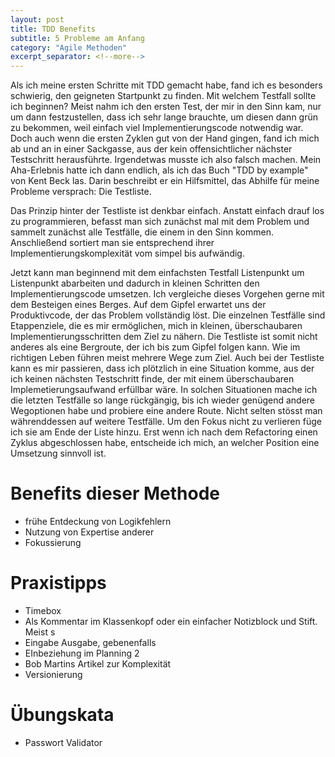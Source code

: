```yaml
---
layout: post
title: TDD Benefits
subtitle: 5 Probleme am Anfang
category: "Agile Methoden"
excerpt_separator: <!--more-->
---
```


Als ich meine ersten Schritte mit TDD gemacht habe, fand ich es besonders schwierig, den geigneten Startpunkt zu finden. Mit welchem Testfall sollte ich beginnen? Meist nahm ich den ersten Test, der mir in den Sinn kam, nur um dann festzustellen, dass ich sehr lange brauchte, um diesen dann grün zu bekommen, weil einfach viel Implementierungscode notwendig war. Doch auch wenn die ersten Zyklen gut von der Hand gingen, fand ich mich ab und an in einer Sackgasse, aus der kein offensichtlicher nächster Testschritt herausführte. Irgendetwas musste ich also falsch machen. Mein Aha-Erlebnis hatte ich dann endlich, als ich das Buch "TDD by example" von Kent Beck las.
Darin beschreibt er ein Hilfsmittel, das Abhilfe für meine Probleme versprach: Die Testliste.
<!--more-->

Das Prinzip hinter der Testliste ist denkbar einfach. Anstatt einfach drauf los zu programmieren, befasst man sich zunächst mal mit dem Problem und sammelt zunächst alle Testfälle, die einem in den Sinn kommen. Anschließend sortiert man sie entsprechend ihrer Implementierungskomplexität vom simpel bis aufwändig.

<Bild>

Jetzt kann man beginnend mit dem einfachsten Testfall Listenpunkt um Listenpunkt abarbeiten und dadurch in kleinen Schritten den Implementierungscode umsetzen. Ich vergleiche dieses Vorgehen gerne mit dem Besteigen eines Berges. Auf dem Gipfel erwartet uns der Produktivcode, der das Problem vollständig löst. Die einzelnen Testfälle sind Etappenziele, die es mir ermöglichen, mich in kleinen, überschaubaren Implementierungsschritten dem Ziel zu nähern. Die Testliste ist somit nicht anderes als eine Bergroute, der ich bis zum Gipfel folgen kann. Wie im richtigen Leben führen meist mehrere Wege zum Ziel. Auch bei der Testliste kann es mir passieren, dass ich plötzlich in eine Situation komme, aus der ich keinen nächsten Testschritt finde, der mit einem überschaubaren Implemetierungsaufwand erfüllbar wäre. In solchen Situationen mache ich die letzten Testfälle so lange rückgängig, bis ich wieder genügend andere Wegoptionen habe und probiere eine andere Route. 
Nicht selten stösst man währenddessen auf weitere Testfälle. Um den Fokus nicht zu verlieren füge ich sie am Ende der Liste hinzu. Erst wenn ich nach dem Refactoring einen Zyklus abgeschlossen habe, entscheide ich mich, an welcher Position eine Umsetzung sinnvoll ist.

# Benefits dieser Methode
- frühe Entdeckung von Logikfehlern
- Nutzung von Expertise anderer
- Fokussierung

# Praxistipps
- Timebox
- Als Kommentar im Klassenkopf oder ein einfacher Notizblock und Stift. Meist s
- Eingabe Ausgabe, gebenenfalls 
- EInbeziehung im Planning 2
- Bob Martins Artikel zur Komplexität
- Versionierung

# Übungskata
- Passwort Validator
